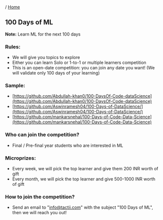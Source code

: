 / [Home](index.md)

## 100 Days of ML

**Note:** Learn ML for the next 100 days

### Rules:
- We will give you topics to explore
- Either you can learn Solo or 1-to-1 or multiple learners competition
- This is an open-date competition: you can join any date you want! (We will validate only 100 days of your learning)

### Sample:
- [https://github.com/Abdullah-khan0/100-DaysOf-Code-dataScience](https://github.com/Abdullah-khan0/100-DaysOf-Code-dataScience)
- [https://github.com/Aswinramesh04/100-Days-of-DataScience/](https://github.com/Aswinramesh04/100-Days-of-DataScience/)
- [https://github.com/mankarsnehal/100-Days-of-Code-Data-Science](https://github.com/mankarsnehal/100-Days-of-Code-Data-Science)

### Who can join the competition?
- Final / Pre-final year students who are interested in ML

### Microprizes:
- Every week, we will pick the top learner and give them 200 INR worth of gift
- Every month, we will pick the top learner and give 500-1000 INR worth of gift

### How to join the competition?
- Send an email to "info@tactii.com" with the subject "100 Days of ML", then we will reach you out!
